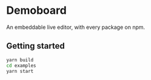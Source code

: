 Demoboard
=========

An embeddable live editor, with every package on npm.


Getting started
---------------

```bash
yarn build
cd examples
yarn start
```
